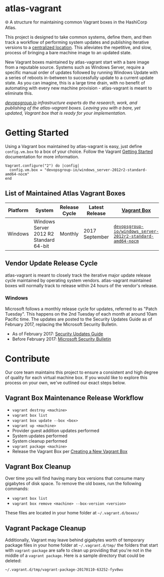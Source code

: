 # atlas-vagrant
:globe_with_meridians: A structure for maintaining common Vagrant boxes in the HashiCorp Atlas.

This project is designed to take common systems, define them, and then track a workflow of performing system updates and publishing iterative versions to a [centralized location](https://atlas.hashicorp.com/devopsgroup-io). This alleviates the repetitive, and slow, process of bringing a bare machine image to an updated state.

New Vagrant boxes maintained by atlas-vagrant start with a bare image from a reputable source. Systems such as Windows Server, require a specific manual order of updates followed by running Windows Update with a series of reboots in-between to successfully update to a current update state. As you can imagine, this is a large time drain, with no benefit of automating with every new machine provision - atlas-vagrant is meant to eliminate this.

*[devopsgroup.io](https://devopsgroup.io) infrastructure experts do the research, work, and publishing of the atlas-vagrant boxes. Leaving you with a bare, yet updated, Vagrant box that is ready for your implementation.*


# Getting Started

Using a Vagrant box maintained by atlas-vagrant is easy, just define `config.vm.box` to a box of your choice. Follow the Vagrant [Getting Started](https://www.vagrantup.com/docs/getting-started/boxes.html) documentation for more information.

```
Vagrant.configure("2") do |config|
  config.vm.box = "devopsgroup-io/windows_server-2012r2-standard-amd64-nocm"
end
```

## List of Maintained Atlas Vagrant Boxes

Platform | System | Release Cycle | Latest Release | [Vagrant Box](https://www.vagrantup.com/docs/boxes.html)
---------|--------|---------------|----------------|---------------------------------------------------------
Windows | Windows Server 2012 R2 Standard 64-bit | Monthly | 2017 September | [`devopsgroup-io/windows_server-2012r2-standard-amd64-nocm`](https://atlas.hashicorp.com/devopsgroup-io/boxes/windows_server-2012r2-standard-amd64-nocm)


## Vendor Update Release Cycle

atlas-vagrant is meant to closely track the iterative major update release cycle maintained by operating system vendors. atlas-vagrant maintained boxes will normally track to release within 24 hours of the vendor's release.

### Windows

Microsoft follows a monthly release cycle for updates, referred to as "Patch Tuesday". This happens on the 2nd Tuesday of each month at around 10am Pacific time. The updates are posted to the Security Updates Guide as of February 2017, replacing the Microsoft Security Bulletin.

* As of February 2017: [Security Updates Guide](https://portal.msrc.microsoft.com/en-us/security-guidance)
* Before February 2017: [Microsoft Security Bulletin](https://technet.microsoft.com/en-us/library/security/dn631938.aspx)


# Contribute

Our core team maintains this project to ensure a consistent and high degree of quality for each virtual machine box. If you would like to explore this process on your own, we've outlined our exact steps below.

## Vagrant Box Maintenance Release Workflow

* `vagrant destroy <machine>`
* `vagrant box list`
* `vagrant box update --box <box>`
* `vagrant up <machine>`
* Provider guest addition updates performed
* System updates performed
* System cleanup performed
* `vagrant package <machine>`
* Release the Vagrant Box per [Creating a New Vagrant Box](https://vagrantcloud.com/help/vagrant/boxes/create)


## Vagrant Box Cleanup

Over time you will find having many box versions that consume many gigabytes of disk space. To remove the old boxes, run the following commands:

* `vagrant box list`
* `vagrant box remove <machine> --box-version <version>`

These files are located in your home folder at `~/.vagrant.d/boxes/`

## Vagrant Package Cleanup

Additionally, Vagrant may leave behind gigabytes worth of temporary package files in your home folder at `~/.vagrant.d/tmp/` the folders that start with `vagrant-package` are safe to clean up providing that you're not in the middle of a `vagrant package`. Here is a sample directory that could be deleted:

`~/.vagrant.d/tmp/vagrant-package-20170110-63252-fyv8wu`
